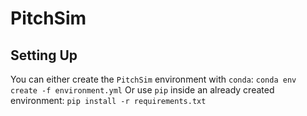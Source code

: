 # PitchSim
## Setting Up
You can either create the `PitchSim` environment with `conda`:
`conda env create -f environment.yml`
Or use `pip` inside an already created environment:
`pip install -r requirements.txt`